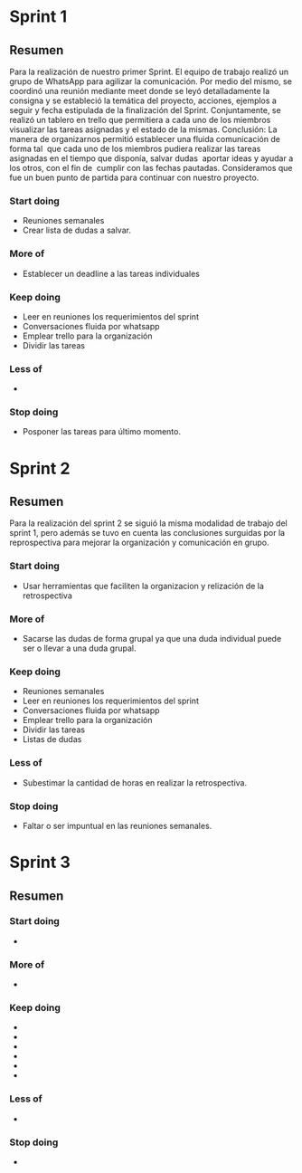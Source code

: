 # Sprint 1
## Resumen
Para la realización de nuestro primer Sprint. El equipo de trabajo realizó un grupo de WhatsApp para agilizar la comunicación. Por medio del mismo, se coordinó una reunión mediante meet donde se leyó detalladamente la consigna y se estableció la temática del proyecto, acciones, ejemplos a seguir y fecha estipulada de la finalización del Sprint.
Conjuntamente, se realizó un tablero en trello que permitiera a cada uno de los miembros visualizar las tareas asignadas y el estado de la mismas.
Conclusión: La manera de organizarnos permitió establecer una fluida comunicación de forma tal  que cada uno de los miembros pudiera realizar las tareas asignadas en el tiempo que disponía, salvar dudas  aportar ideas y ayudar a los otros, con el fin de  cumplir con las fechas pautadas. Consideramos que fue un buen punto de partida para continuar con nuestro proyecto.

### Start doing
- Reuniones semanales
- Crear lista de dudas a salvar.
 
### More of
- Establecer un deadline  a las tareas individuales
 
### Keep doing
- Leer en reuniones los requerimientos del sprint
- Conversaciones fluida por whatsapp
- Emplear trello para la organización
- Dividir las tareas

### Less of
- 

### Stop doing
- Posponer las tareas para último momento. 

# Sprint 2
## Resumen
Para la realización del sprint 2 se siguió la misma modalidad de trabajo del sprint 1, pero además se tuvo en cuenta las conclusiones surguidas por la reprospectiva para mejorar la organización y comunicación en grupo.
### Start doing
- Usar herramientas que faciliten la organizacion y relización de la retrospectiva
 
### More of
- Sacarse las dudas de forma grupal ya que una duda individual puede ser o llevar a una duda grupal.
 
### Keep doing
- Reuniones semanales
- Leer en reuniones los requerimientos del sprint
- Conversaciones fluida por whatsapp
- Emplear trello para la organización
- Dividir las tareas
- Listas de dudas

### Less of
- Subestimar la cantidad de horas en realizar la retrospectiva.

### Stop doing
- Faltar o ser impuntual en las reuniones semanales.


# Sprint 3
## Resumen

### Start doing
- 
 
### More of
- 
 
### Keep doing
- 
- 
- 
- 
- 
- 

### Less of
- 

### Stop doing
- 
